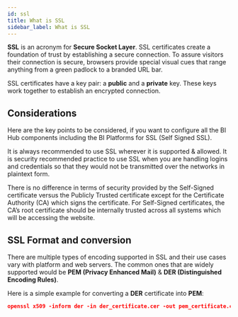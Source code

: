 ```yaml
---
id: ssl
title: What is SSL
sidebar_label: What is SSL
---
```


**SSL** is an acronym for **Secure Socket Layer**.
SSL certificates create a foundation of trust by establishing a secure connection. To assure visitors their connection is secure, browsers provide special visual cues that range anything from a green padlock to a branded URL bar.

SSL certificates have a key pair: a **public** and a **private** key. These keys work together to establish an encrypted connection.

## Considerations

Here are the key points to be considered, if you want to configure all the BI Hub components including the BI Platforms for SSL (Self Signed SSL).

It is always recommended to use SSL wherever it is supported & allowed.
It is security recommended practice to use SSL when you are handling logins and credentials so that they would not be transmitted over the networks in plaintext form.

There is no difference in terms of security provided by the Self-Signed certificate versus the Publicly Trusted certificate except for the Certificate Authority (CA) which signs the certificate.
For Self-Signed certificates, the CA’s root certificate should be internally trusted across all systems which will be accessing the website.

## SSL Format and conversion

There are multiple types of encoding supported in SSL and their use cases vary with platform and web servers.
The common ones that are widely supported would be **PEM (Privacy Enhanced Mail)** & **DER (Distinguished Encoding Rules)**.

Here is a simple example for converting a **DER** certificate into **PEM**:

```json
openssl x509 -inform der -in der_certificate.cer -out pem_certificate.crt
```
